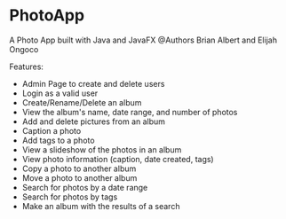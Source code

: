 # PhotoApp
A Photo App built with Java and JavaFX
@Authors Brian Albert and Elijah Ongoco

Features:
- Admin Page to create and delete users
- Login as a valid user
- Create/Rename/Delete an album
- View the album's name, date range, and number of photos
- Add and delete pictures from an album
- Caption a photo
- Add tags to a photo
- View a slideshow of the photos in an album
- View photo information (caption, date created, tags)
- Copy a photo to another album
- Move a photo to another album
- Search for photos by a date range
- Search for photos by tags
- Make an album with the results of a search
